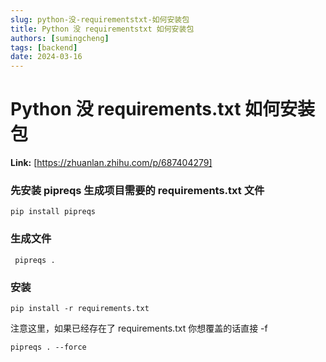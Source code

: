 ```yaml
---
slug: python-没-requirementstxt-如何安装包
title: Python 没 requirementstxt 如何安装包
authors: [sumingcheng]
tags: [backend]
date: 2024-03-16
---
```


# Python 没 requirements.txt 如何安装包



 **Link:** [https://zhuanlan.zhihu.com/p/687404279]

### 先安装 pipreqs 生成项目需要的 requirements.txt 文件  
```
pip install pipreqs 
```
### 生成文件  
```
 pipreqs .
```
### 安装  
```
pip install -r requirements.txt
```

注意这里，如果已经存在了 requirements.txt 你想覆盖的话直接 -f

```
pipreqs . --force
```